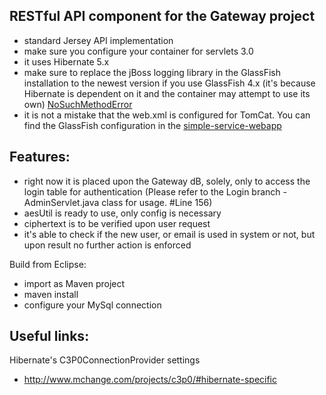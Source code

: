 RESTful API component for the Gateway project
----

- standard Jersey API implementation 
- make sure you configure your container for servlets 3.0
- it uses Hibernate 5.x
- make sure to replace the jBoss logging library in the GlassFish installation to the newest version if you use GlassFish 4.x (it's because Hibernate is dependent on it and the container may attempt to use its own) [NoSuchMethodError](https://medium.com/@mertcal/using-hibernate-5-on-payara-cc242212a5d6#.n537odinq)
- it is not a mistake that the web.xml is configured for TomCat. You can find the GlassFish configuration in the [simple-service-webapp](https://github.com/igeorge0902/Gateway/tree/master/simple-service-webapp/src/main/webapp/WEB-INF)

Features:
----
- right now it is placed upon the Gateway dB, solely, only to access the login table for authentication (Please refer to the Login branch - AdminServlet.java class for usage. #Line 156)
- aesUtil is ready to use, only config is necessary
- ciphertext is to be verified upon user request
- it's able to check if the new user, or email is used in system or not, but upon result no further action is enforced

Build from Eclipse:
- import as Maven project
- maven install
- configure your MySql connection

Useful links:
----
Hibernate's C3P0ConnectionProvider settings
- http://www.mchange.com/projects/c3p0/#hibernate-specific
